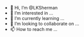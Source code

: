 - 👋 Hi, I’m @LKSherman
- 👀 I’m interested in ...
- 🌱 I’m currently learning ...
- 💞️ I’m looking to collaborate on ...
- 📫 How to reach me ...

<!---
LKSherman/LKSherman is a ✨ special ✨ repository because its `README.md` (this file) appears on your GitHub profile.
You can click the Preview link to take a look at your changes.
--->

